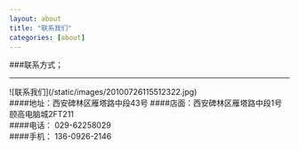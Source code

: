 ```yaml
---
layout: about
title: "联系我们"
categories: [about]
---
```


###联系方式；
<hr>
![联系我们](/static/images/20100726115512322.jpg)
<br>
####地址：西安碑林区雁塔路中段43号 
####店面：西安碑林区雁塔路中段1号颐高电脑城2FT211
<br>
####电话：<span class="glyphicon glyphicon-phone-alt"> </span>  029-62258029 
	
<br>
####手机：<span class="glyphicon glyphicon-earphone"> </span>  136-0926-2146
